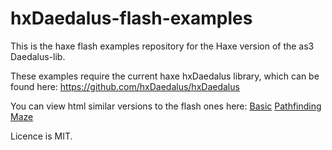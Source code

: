 hxDaedalus-flash-examples
=========================

This is the haxe flash examples repository for the Haxe version of the as3 Daedalus-lib.

These examples require the current haxe hxDaedalus library, which can be found here:
https://github.com/hxDaedalus/hxDaedalus

You can view html similar versions to the flash ones here:
[Basic](http://rawgit.com/hxDaedalus/hxDaedalus-javascript-examples/master/hxDaedalus-javascript-examples/web/DaedalusBasic.html)
[Pathfinding](http://rawgit.com/hxDaedalus/hxDaedalus-javascript-examples/master/hxDaedalus-javascript-examples/web/DaedalusPathfinding.html)
[Maze](http://rawgit.com/hxDaedalus/hxDaedalus-javascript-examples/master/hxDaedalus-javascript-examples/web/GridMazeDemo.html)

Licence is MIT.